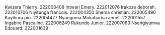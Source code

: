 Kwizera Thierry. 222003408
Intwari Emery. 222012076 
Irakoze deborah. 222010706 
Niyitunga francois. 222004350 
Shema christian. 222005490 
Kayihura pio. 222004477 
Nyangoma Mukabarisa annet. 
222001557 Ingabire Pascaline. 222006249 
Rukundo Junior. 222007063 
Nsengiyumva Edouard. 222001639
